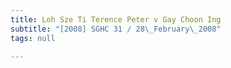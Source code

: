 ```yaml
---
title: Loh Sze Ti Terence Peter v Gay Choon Ing
subtitle: "[2008] SGHC 31 / 28\_February\_2008"
tags: null

---
```


